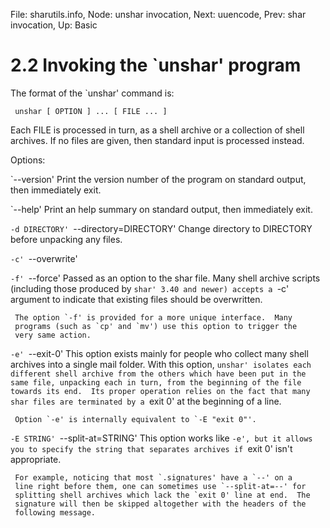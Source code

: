 File: sharutils.info,  Node: unshar invocation,  Next: uuencode,  Prev: shar invocation,  Up: Basic

2.2 Invoking the `unshar' program
=================================

The format of the `unshar' command is:

     unshar [ OPTION ] ... [ FILE ... ]

   Each FILE is processed in turn, as a shell archive or a collection
of shell archives.  If no files are given, then standard input is
processed instead.

   Options:

`--version'
     Print the version number of the program on standard output, then
     immediately exit.

`--help'
     Print an help summary on standard output, then immediately exit.

`-d DIRECTORY'
`--directory=DIRECTORY'
     Change directory to DIRECTORY before unpacking any files.

`-c'
`--overwrite'

`-f'
`--force'
     Passed as an option to the shar file.  Many shell archive scripts
     (including those produced by `shar' 3.40 and newer) accepts a `-c'
     argument to indicate that existing files should be overwritten.

     The option `-f' is provided for a more unique interface.  Many
     programs (such as `cp' and `mv') use this option to trigger the
     very same action.

`-e'
`--exit-0'
     This option exists mainly for people who collect many shell
     archives into a single mail folder.  With this option, `unshar'
     isolates each different shell archive from the others which have
     been put in the same file, unpacking each in turn, from the
     beginning of the file towards its end.  Its proper operation
     relies on the fact that many shar files are terminated by a
     `exit 0' at the beginning of a line.

     Option `-e' is internally equivalent to `-E "exit 0"'.

`-E STRING'
`--split-at=STRING'
     This option works like `-e', but it allows you to specify the
     string that separates archives if `exit 0' isn't appropriate.

     For example, noticing that most `.signatures' have a `--' on a
     line right before them, one can sometimes use `--split-at=--' for
     splitting shell archives which lack the `exit 0' line at end.  The
     signature will then be skipped altogether with the headers of the
     following message.


